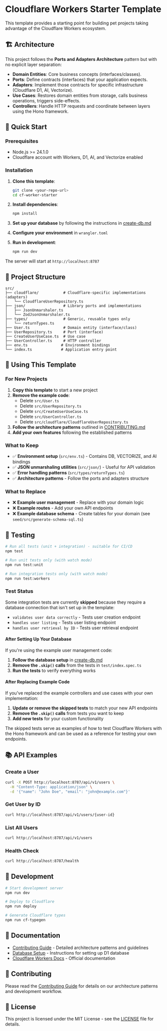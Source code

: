 # Cloudflare Workers Starter Template

This template provides a starting point for building pet projects taking advantage of the Cloudflare Workers ecosystem.

## 🏗️ Architecture

This project follows the **Ports and Adapters Architecture** pattern but with no explicit layer separation:

- **Domain Entities**: Core business concepts (interfaces/classes).
- **Ports**: Define contracts (interfaces) that your application expects.
- **Adapters**: Implement those contracts for specific infrastructure (Cloudflare D1, AI, Vectorize).
- **Use Cases**: Restores domain entities from storage, calls business operations, triggers side-effects.
- **Controllers**: Handle HTTP requests and coordinate between layers using the Hono framework.

## 🚀 Quick Start

### Prerequisites

- Node.js >= 24.1.0
- Cloudflare account with Workers, D1, AI, and Vectorize enabled

### Installation

1. **Clone this template**:
   ```bash
   git clone <your-repo-url>
   cd cf-worker-starter
   ```

2. **Install dependencies**:
   ```bash
   npm install
   ```

3. **Set up your database** by following the instructions in [create-db.md](./create-db.md)

4. **Configure your environment** in `wrangler.toml`

5. **Run in development**:
   ```bash
   npm run dev
   ```

The server will start at `http://localhost:8787`

## 📁 Project Structure

```
src/
├── cloudflare/           # Cloudflare-specific implementations (adapters)
│   └── CloudflareUserRepository.ts
├── json/                 # Library ports and implementations
│   ├── JsonUnmarshaler.ts
│   └── ZodJsonUnmarshaler.ts
├── types/                # Generic, reusable types only
│   └── returnTypes.ts
├── User.ts               # Domain entity (interface/class)
├── UserRepository.ts     # Port (interface)
├── CreateUserUseCase.ts  # Use case
├── UserController.ts     # HTTP controller
├── env.ts               # Environment bindings
└── index.ts             # Application entry point
```

## 🎯 Using This Template

### For New Projects

1. **Copy this template** to start a new project
2. **Remove the example code**:
   - Delete `src/User.ts`
   - Delete `src/UserRepository.ts`
   - Delete `src/CreateUserUseCase.ts`
   - Delete `src/UserController.ts`
   - Delete `src/cloudflare/CloudflareUserRepository.ts`
3. **Follow the architecture patterns** outlined in [CONTRIBUTING.md](./CONTRIBUTING.md)
4. **Add your own features** following the established patterns

### What to Keep

- ✅ **Environment setup** (`src/env.ts`) - Contains DB, VECTORIZE, and AI bindings
- ✅ **JSON unmarshaling utilities** (`src/json/`) - Useful for API validation
- ✅ **Error handling patterns** (`src/types/returnTypes.ts`)
- ✅ **Architecture patterns** - Follow the ports and adapters structure

### What to Replace

- ❌ **Example user management** - Replace with your domain logic
- ❌ **Example routes** - Add your own API endpoints
- ❌ **Example database schema** - Create tables for your domain (see `seed/src/generate-schema-sql.ts`)

## 🧪 Testing

```bash
# Run all tests (unit + integration) - suitable for CI/CD
npm test

# Run unit tests only (with watch mode)
npm run test:unit

# Run integration tests only (with watch mode)
npm run test:workers
```

### Test Status

Some integration tests are currently **skipped** because they require a database connection that isn't set up in the template:

- `validates user data correctly` - Tests user creation endpoint
- `handles user listing` - Tests user listing endpoint
- `handles user retrieval by ID` - Tests user retrieval endpoint

#### After Setting Up Your Database

If you're using the example user management code:

1. **Follow the database setup** in [create-db.md](./create-db.md)
2. **Remove the `.skip()` calls** from the tests in `test/index.spec.ts`
3. **Run the tests** to verify everything works

#### After Replacing Example Code

If you've replaced the example controllers and use cases with your own implementation:

1. **Update or remove the skipped tests** to match your new API endpoints
2. **Remove the `.skip()` calls** from tests you want to keep
3. **Add new tests** for your custom functionality

The skipped tests serve as examples of how to test Cloudflare Workers with the Hono framework and can be used as a reference for testing your own endpoints.

## 📚 API Examples

### Create a User
```bash
curl -X POST http://localhost:8787/api/v1/users \
  -H "Content-Type: application/json" \
  -d '{"name": "John Doe", "email": "john@example.com"}'
```

### Get User by ID
```bash
curl http://localhost:8787/api/v1/users/{user-id}
```

### List All Users
```bash
curl http://localhost:8787/api/v1/users
```

### Health Check
```bash
curl http://localhost:8787/health
```

## 🔧 Development

```bash
# Start development server
npm run dev

# Deploy to Cloudflare
npm run deploy

# Generate Cloudflare types
npm run cf-typegen
```

## 📖 Documentation

- [Contributing Guide](./CONTRIBUTING.md) - Detailed architecture patterns and guidelines
- [Database Setup](./create-db.md) - Instructions for setting up D1 database
- [Cloudflare Workers Docs](https://developers.cloudflare.com/workers/) - Official documentation

## 🤝 Contributing

Please read the [Contributing Guide](./CONTRIBUTING.md) for details on our architecture patterns and development workflow.

## 📄 License

This project is licensed under the MIT License - see the [LICENSE](./LICENSE) file for details.

